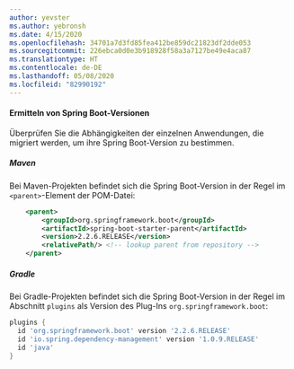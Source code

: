 ```yaml
---
author: yevster
ms.author: yebronsh
ms.date: 4/15/2020
ms.openlocfilehash: 34701a7d3fd85fea412be859dc21823df2dde053
ms.sourcegitcommit: 226ebca0d0e3b918928f58a3a7127be49e4aca87
ms.translationtype: HT
ms.contentlocale: de-DE
ms.lasthandoff: 05/08/2020
ms.locfileid: "82990192"
---
```

#### <a name="identify-spring-boot-versions"></a>Ermitteln von Spring Boot-Versionen

Überprüfen Sie die Abhängigkeiten der einzelnen Anwendungen, die migriert werden, um ihre Spring Boot-Version zu bestimmen.

##### <a name="maven"></a>Maven

Bei Maven-Projekten befindet sich die Spring Boot-Version in der Regel im `<parent>`-Element der POM-Datei:

```xml
    <parent>
        <groupId>org.springframework.boot</groupId>
        <artifactId>spring-boot-starter-parent</artifactId>
        <version>2.2.6.RELEASE</version>
        <relativePath/> <!-- lookup parent from repository -->
    </parent>
```

##### <a name="gradle"></a>Gradle

Bei Gradle-Projekten befindet sich die Spring Boot-Version in der Regel im Abschnitt `plugins` als Version des Plug-Ins `org.springframework.boot`:

```gradle
plugins {
  id 'org.springframework.boot' version '2.2.6.RELEASE'
  id 'io.spring.dependency-management' version '1.0.9.RELEASE'
  id 'java'
}
```
